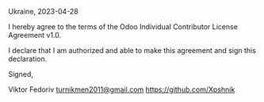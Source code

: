 Ukraine, 2023-04-28

I hereby agree to the terms of the Odoo Individual Contributor License
Agreement v1.0.

I declare that I am authorized and able to make this agreement and sign this
declaration.

Signed,

Viktor Fedoriv turnikmen2011@gmail.com https://github.com/Xpshnik